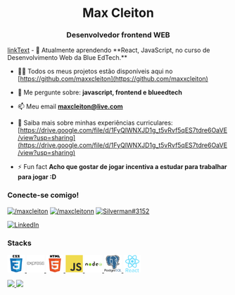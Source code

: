 <h1 align="center">Max Cleiton</h1>
<h3 align="center">Desenvolvedor frontend WEB</h3>
<A HREF="mailto:maxcleiton@live.com">linkText</A>
- 🌱 Atualmente aprendendo **React, JavaScript, no curso de Desenvolvimento Web da Blue EdTech.**

- 👨‍💻 Todos os meus projetos estão disponíveis aqui no [https://github.com/maxxcleiton](https://github.com/maxxcleiton)

- 💬 Me pergunte sobre: **javascript, frontend e blueedtech**

- 📫 Meu email **maxcleiton@live.com**

- 📄 Saiba mais sobre minhas experiências curriculares: [https://drive.google.com/file/d/1FyQlWNXJD1g_t5vRvf5qES7tdre6OaVE/view?usp=sharing](https://drive.google.com/file/d/1FyQlWNXJD1g_t5vRvf5qES7tdre6OaVE/view?usp=sharing)

- ⚡ Fun fact **Acho que gostar de jogar incentiva a estudar para trabalhar para jogar :D**

<h3 align="left">Conecte-se comigo!</h3>
<p align="left">
<a href="https://linkedin.com/in//maxcleiton" target="blank"><img align="center" src="https://raw.githubusercontent.com/rahuldkjain/github-profile-readme-generator/master/src/images/icons/Social/linked-in-alt.svg" alt="/maxcleiton" height="30" width="40" /></a>
<a href="https://instagram.com//maxcleitonn" target="blank"><img align="center" src="https://raw.githubusercontent.com/rahuldkjain/github-profile-readme-generator/master/src/images/icons/Social/instagram.svg" alt="/maxcleitonn" height="30" width="40" /></a>
<a href="https://discord.gg/Silverman#3152" target="blank"><img align="center" src="https://raw.githubusercontent.com/rahuldkjain/github-profile-readme-generator/master/src/images/icons/Social/discord.svg" alt="Silverman#3152" height="30" width="40" /></a>
</p>

<a href="https://www.linkedin.com/in/maxcleiton/" target="_blank">![LinkedIn](https://img.shields.io/badge/linkedin-%230077B5.svg?style=for-the-badge&logo=linkedin&logoColor=white)</a>

<h3 align="left">Stacks</h3>
<p align="left"> <a href="https://www.w3schools.com/css/" target="_blank" rel="noreferrer"> <img src="https://raw.githubusercontent.com/devicons/devicon/master/icons/css3/css3-original-wordmark.svg" alt="css3" width="40" height="40"/> </a> <a href="https://expressjs.com" target="_blank" rel="noreferrer"> <img src="https://raw.githubusercontent.com/devicons/devicon/master/icons/express/express-original-wordmark.svg" alt="express" width="40" height="40"/> </a> <a href="https://www.w3.org/html/" target="_blank" rel="noreferrer"> <img src="https://raw.githubusercontent.com/devicons/devicon/master/icons/html5/html5-original-wordmark.svg" alt="html5" width="40" height="40"/> </a> <a href="https://developer.mozilla.org/en-US/docs/Web/JavaScript" target="_blank" rel="noreferrer"> <img src="https://raw.githubusercontent.com/devicons/devicon/master/icons/javascript/javascript-original.svg" alt="javascript" width="40" height="40"/> </a> <a href="https://nodejs.org" target="_blank" rel="noreferrer"> <img src="https://raw.githubusercontent.com/devicons/devicon/master/icons/nodejs/nodejs-original-wordmark.svg" alt="nodejs" width="40" height="40"/> </a> <a href="https://www.postgresql.org" target="_blank" rel="noreferrer"> <img src="https://raw.githubusercontent.com/devicons/devicon/master/icons/postgresql/postgresql-original-wordmark.svg" alt="postgresql" width="40" height="40"/> </a> <a href="https://reactjs.org/" target="_blank" rel="noreferrer"> <img src="https://raw.githubusercontent.com/devicons/devicon/master/icons/react/react-original-wordmark.svg" alt="react" width="40" height="40"/> </a> </p>

<div>
  <a href="https://github.com/maxxcleiton">
  <img height="180em" src="https://github-readme-stats.vercel.app/api/top-langs/?username=maxxcleiton&layout=compact&langs_count=7&theme=dracula"/>
  <img height="180em" src="https://github-readme-stats.vercel.app/api?username=maxxcleiton&show_icons=true&theme=dracula&include_all_commits=true&count_private=true"/>
</div>
